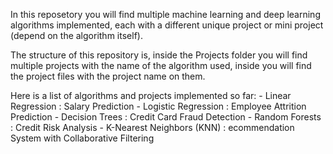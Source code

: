 In this reposetory you will find multiple machine learning and deep learning algorithms implemented, each with a different unique project or mini project (depend on the algorithm itself).

The structure of this repository is, inside the Projects folder you will find multiple projects with the name of the algorithm used, inside you will find the project files with the project name on them.

Here is a list of algorithms and projects implemented so far:
    - Linear Regression : Salary Prediction
    - Logistic Regression : Employee Attrition Prediction
    - Decision Trees : Credit Card Fraud Detection
    - Random Forests : Credit Risk Analysis
    - K-Nearest Neighbors (KNN) : ecommendation System with Collaborative Filtering

